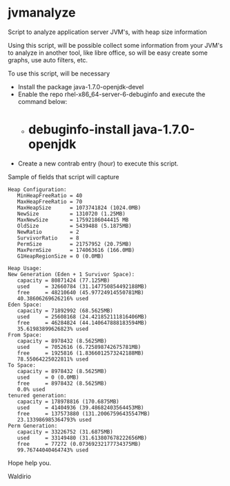 # jvmanalyze
Script to analyze application server JVM's, with heap size information

Using this script, will be possible collect some information from your JVM's to analyze in another tool, like libre office, so will be easy create some graphs, use auto filters, etc.

To use this script, will be necessary

- Install the package java-1.7.0-openjdk-devel
- Enable the repo rhel-x86_64-server-6-debuginfo and execute the command below: 
  * # debuginfo-install java-1.7.0-openjdk
- Create a new contrab entry (hour) to execute this script.

Sample of fields that script will capture

```
Heap Configuration:
   MinHeapFreeRatio = 40
   MaxHeapFreeRatio = 70
   MaxHeapSize      = 1073741824 (1024.0MB)
   NewSize          = 1310720 (1.25MB)
   MaxNewSize       = 17592186044415 MB
   OldSize          = 5439488 (5.1875MB)
   NewRatio         = 2
   SurvivorRatio    = 8
   PermSize         = 21757952 (20.75MB)
   MaxPermSize      = 174063616 (166.0MB)
   G1HeapRegionSize = 0 (0.0MB)

Heap Usage:
New Generation (Eden + 1 Survivor Space):
   capacity = 80871424 (77.125MB)
   used     = 32660784 (31.147750854492188MB)
   free     = 48210640 (45.97724914550781MB)
   40.38606269626216% used
Eden Space:
   capacity = 71892992 (68.5625MB)
   used     = 25608168 (24.421852111816406MB)
   free     = 46284824 (44.140647888183594MB)
   35.61983899626823% used
From Space:
   capacity = 8978432 (8.5625MB)
   used     = 7052616 (6.725898742675781MB)
   free     = 1925816 (1.8366012573242188MB)
   78.55064225022811% used
To Space:
   capacity = 8978432 (8.5625MB)
   used     = 0 (0.0MB)
   free     = 8978432 (8.5625MB)
   0.0% used
tenured generation:
   capacity = 178978816 (170.6875MB)
   used     = 41404936 (39.48682403564453MB)
   free     = 137573880 (131.20067596435547MB)
   23.133986985364793% used
Perm Generation:
   capacity = 33226752 (31.6875MB)
   used     = 33149480 (31.613807678222656MB)
   free     = 77272 (0.07369232177734375MB)
   99.76744040464743% used
```

Hope help you.

Waldirio

